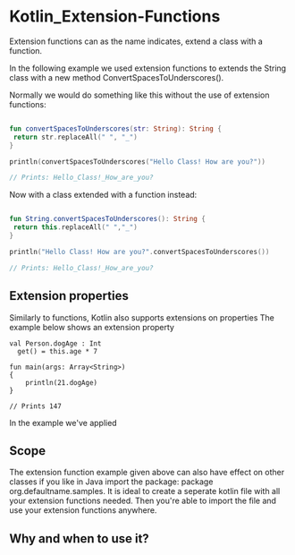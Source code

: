 # Kotlin_Extension-Functions

Extension functions can as the name indicates, extend a class with a function.

In the following example we used extension functions to extends the String class with a new method ConvertSpacesToUnderscores().

Normally we would do something like this without the use of extension functions:

```kotlin

fun convertSpacesToUnderscores(str: String): String {
 return str.replaceAll(" ", "_")
}

println(convertSpacesToUnderscores("Hello Class! How are you?"))

// Prints: Hello_Class!_How_are_you?
```
Now with a class extended with a function instead:

```kotlin

fun String.convertSpacesToUnderscores(): String {
 return this.replaceAll(" ","_")  
}

println("Hello Class! How are you?".convertSpacesToUnderscores())

// Prints: Hello_Class!_How_are_you?
```

## Extension properties

Similarly to functions, Kotlin also supports extensions on properties
The example below shows an extension property

```
val Person.dogAge : Int
  get() = this.age * 7

fun main(args: Array<String>)
{
    println(21.dogAge)
}

// Prints 147
```

In the example we've applied 

## Scope

The extension function example given above can also have effect on other classes if you like in Java import the package: package org.defaultname.samples. It is ideal to create a seperate kotlin file with all your extension functions needed. Then you're able to import the file and use your extension functions anywhere.

## Why and when to use it?
